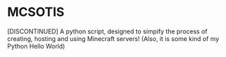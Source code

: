 # MCSOTIS
[DISCONTINUED] A python script, designed to simpify the process of creating, hosting and using Minecraft servers!
(Also, it is some kind of my Python Hello World)
